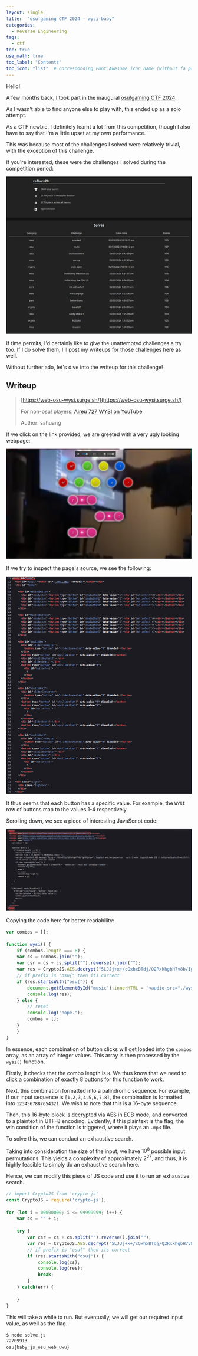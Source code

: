 ```yaml
---
layout: single
title:  "osu!gaming CTF 2024 - wysi-baby"
categories: 
  - Reverse Engineering
tags:
  - ctf
toc: true
use_math: true
toc_label: "Contents"
toc_icon: "list"  # corresponding Font Awesome icon name (without fa prefix)
---
```


Hello!

A few months back, I took part in the inaugural [osu!gaming CTF 2024](https://ctf.osugaming.lol).

As I wasn't able to find anyone else to play with, this ended up as a solo attempt.

As a CTF newbie, I definitely learnt a lot from this competition, though I also have to say that I'm a little upset at my own performance.

This was because most of the challenges I solved were relatively trivial, with the exception of this challenge.

If you're interested, these were the challenges I solved during the competition period:

![](/assets/images/osugamingctf/score.png)

If time permits, I'd certainly like to give the unattempted challenges a try too. If I do solve them, I'll post my writeups for those challenges here as well.

Without further ado, let's dive into the writeup for this challenge!

## Writeup

> [https://web-osu-wysi.surge.sh/](https://web-osu-wysi.surge.sh/)
>
> For non-osu! players: [Aireu 727 WYSI on YouTube](https://youtu.be/AaAF51Gwbxo?si=uDjC7UM9IQ_jUx7o&t=60)
>
> Author: sahuang

If we click on the link provided, we are greeted with a very ugly looking webpage:

![](/assets/images/osugamingctf/webosu.png)

If we try to inspect the page's source, we see the following:

![](/assets/images/osugamingctf/source1.png)

It thus seems that each button has a specific value. For example, the `WYSI` row of buttons map to the values 1-4 respectively.

Scrolling down, we see a piece of interesting JavaScript code:

![](/assets/images/osugamingctf/source2.png)

Copying the code here for better readability:

```javascript
var combos = [];

function wysi() {
    if (combos.length === 8) {
    var cs = combos.join("");
    var csr = cs + cs.split("").reverse().join("");
    var res = CryptoJS.AES.decrypt("5LJJj+x+/cGxhxBTdj/Q2RxkhgbH7v8b/IgX9Kjptpo=", CryptoJS.enc.Hex.parse(csr + csr), { mode: CryptoJS.mode.ECB }).toString(CryptoJS.enc.Utf8);
    // if prefix is "osu{" then its correct
    if (res.startsWith("osu{")) {
        document.getElementById("music").innerHTML = '<audio src="./wysi.mp3" autoplay></audio>';
        console.log(res);
    } else {
        // reset
        console.log("nope.");
        combos = [];
    }
    }
}
```

In essence, each combination of button clicks will get loaded into the `combos` array, as an array of integer values. This array is then processed by the `wysi()` function.

Firstly, it checks that the combo length is `8`. We thus know that we need to click a combination of exactly 8 buttons for this function to work.

Next, this combination formatted into a palindromic sequence. For example, if our input sequence is `[1,2,3,4,5,6,7,8]`, the combination is formatted into `1234567887654321`. We wish to note that this is a 16-byte sequence.

Then, this 16-byte block is decrypted via AES in ECB mode, and converted to a plaintext in UTF-8 encoding. Evidently, if this plaintext is the flag, the win condition of the function is triggered, where it plays an `.mp3` file.

To solve this, we can conduct an exhaustive search.

Taking into consideration the size of the input, we have $10^8$ possible input permutations. This yields a complexity of approximately $2^{27}$, and thus, it is highly feasible to simply do an exhaustive search here.

Hence, we can modify this piece of JS code and use it to run an exhaustive search.

```javascript
// import CryptoJS from 'crypto-js'
const CryptoJS = require('crypto-js');

for (let i = 00000000; i <= 99999999; i++) {
    var cs = "" + i;
    
    try { 
        var csr = cs + cs.split("").reverse().join("");
        var res = CryptoJS.AES.decrypt("5LJJj+x+/cGxhxBTdj/Q2RxkhgbH7v8b/IgX9Kjptpo=", CryptoJS.enc.Hex.parse(csr + csr), { mode: CryptoJS.mode.ECB }).toString(CryptoJS.enc.Utf8);
        // if prefix is "osu{" then its correct
        if (res.startsWith("osu{")) {
            console.log(cs);
            console.log(res);
            break;
        }
    } catch(err) {
        
    }
}
```

This will take a while to run. But eventually, we will get our required input value, as well as the flag.

```bash
$ node solve.js
72709913
osu{baby_js_osu_web_uwu}
```
